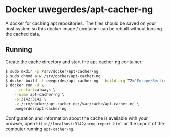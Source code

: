 # Docker uwegerdes/apt-cacher-ng

A docker for caching apt repositories. The files should be saved on your host system so this docker image / container can be rebuilt without loosing the cached data.

## Running

Create the cache directory and start the apt-cacher-ng container:

```bash
$ sudo mkdir -p /srv/docker/apt-cacher-ng
$ sudo chmod a+w /srv/docker/apt-cacher-ng
$ docker build -t uwegerdes/apt-cacher-ng --build-arg TZ="Europe/Berlin" .
$ docker run -d \
	--restart=always \
	--name apt-cacher-ng \
	-p 3142:3142 \
	-v /srv/docker/apt-cacher-ng:/var/cache/apt-cacher-ng \
	uwegerdes/apt-cacher-ng
```

Configuration and information about the cache is available with your browser, open `http://localhost:3142/acng-report.html` or the ip:port of the computer running `apt-cacher-ng`.
